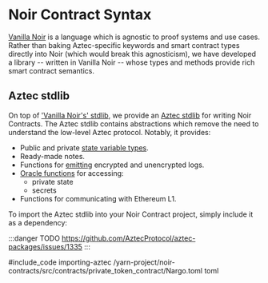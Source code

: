 # Noir Contract Syntax

[Vanilla Noir](https://noir-lang.org/) is a language which is agnostic to proof systems and use cases. Rather than baking Aztec-specific keywords and smart contract types directly into Noir (which would break this agnosticism), we have developed a library -- written in Vanilla Noir -- whose types and methods provide rich smart contract semantics.

## Aztec stdlib

On top of ['Vanilla Noir's' stdlib](https://noir-lang.org/standard_library/array_methods), we provide an [Aztec stdlib](https://github.com/AztecProtocol/aztec-packages/tree/master/yarn-project/noir-libs) for writing Noir Contracts. The Aztec stdlib contains abstractions which remove the need to understand the low-level Aztec protocol. Notably, it provides:

- Public and private [state variable types](./types.md).
- Ready-made notes.
- Functions for [emitting](./events.md) encrypted and unencrypted logs.
- [Oracle functions](./functions.md#oracle-calls) for accessing:
  - private state
  - secrets
- Functions for communicating with Ethereum L1.

To import the Aztec stdlib into your Noir Contract project, simply include it as a dependency:

:::danger TODO
https://github.com/AztecProtocol/aztec-packages/issues/1335
:::

#include_code importing-aztec /yarn-project/noir-contracts/src/contracts/private_token_contract/Nargo.toml toml
